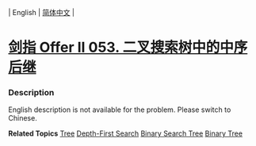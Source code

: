 | English | [简体中文](README.md) |

# [剑指 Offer II 053. 二叉搜索树中的中序后继](https://leetcode-cn.com/problems/P5rCT8)
 ### Description
<p>English description is not available for the problem. Please switch to Chinese.</p>

**Related Topics**  [Tree](https://leetcode-cn.com/tag/tree) [Depth-First Search](https://leetcode-cn.com/tag/depth-first-search) [Binary Search Tree](https://leetcode-cn.com/tag/binary-search-tree) [Binary Tree](https://leetcode-cn.com/tag/binary-tree) 